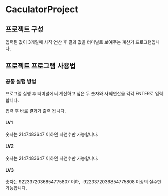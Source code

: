 # CaculatorProject
## 프로젝트 구성
입력된 값이 3개일때 사칙 연산 후 결과 값을 터미널로 보여주는 계산기 프로그램입니다.
## 프로젝트 프로그램 사용법
### 공통 실행 방법
프로그램 실행 후 터미널에서 계산하고 싶은 두 숫자와 사칙연산을 각각 ENTER로 입력합니다.

입력 후 바로 결과가 출력 됩니다.
#### LV1
숫자는 2147483647 이하인 자연수만 가능합니다.

#### LV2
숫자는 2147483647 이하인 자연수만 가능합니다.

#### LV3
숫자는 9223372036854775807 이하, -9223372036854775808 이상의 실수만 가능합니다.

